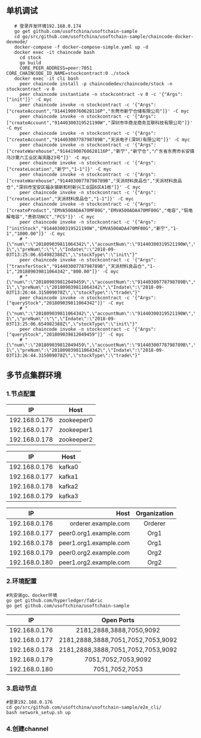 ## 单机调试

```shell
   # 登录开发环境192.168.0.174
   go get github.com/usoftchina/usoftchain-sample
   cd go/src/github.com/usoftchina/usoftchain-sample/chaincode-docker-devmode/
   docker-compose -f docker-compose-simple.yaml up -d
   docker exec -it chaincode bash
     cd stock
     go build
     CORE_PEER_ADDRESS=peer:7051 CORE_CHAINCODE_ID_NAME=stockcontract:0 ./stock
   docker exec -it cli bash
     peer chaincode install -p chaincodedev/chaincode/stock -n stockcontract -v 0
     peer chaincode instantiate -n stockcontract -v 0 -c '{"Args":["init"]}' -C myc
     peer chaincode invoke -n stockcontract -c '{"Args":["createAccount","91441900760628116P","东莞市新宁仓储有限公司"]}' -C myc
     peer chaincode invoke -n stockcontract -c '{"Args":["createAccount","91440300319521190W","深圳市华商龙商务互联科技有限公司"]}' -C myc
     peer chaincode invoke -n stockcontract -c '{"Args":["createAccount","91440300778798789B","天派电子(深圳)有限公司"]}' -C myc
     peer chaincode invoke -n stockcontract -c '{"Args":["createWarehouse","91441900760628116P","新宁","新宁仓","广东省东莞市长安镇乌沙第六工业区海滨路23号"]}' -C myc
     peer chaincode invoke -n stockcontract -c '{"Args":["createLocation","新宁","1-1"]}' -C myc
     peer chaincode invoke -n stockcontract -c '{"Args":["createWarehouse","91440300778798789B","天派材料良品仓","天派材料良品仓","深圳市宝安区福永镇新和村新兴工业园6区A1栋"]}' -C myc
     peer chaincode invoke -n stockcontract -c '{"Args":["createLocation","天派材料良品仓","1-1"]}' -C myc
     peer chaincode invoke -n stockcontract -c '{"Args":["createProduct","EMVA500ADA470MF80G","EMVA500ADA470MF80G","电容","铝电解电容","贵弥功NCC","PCS"]}' -C myc
     peer chaincode invoke -n stockcontract -c '{"Args":["initStock","91440300319521190W","EMVA500ADA470MF80G","新宁","1-1","1000.00"]}' -C myc
     # "{\"num\":\"201809039811064342\",\"accountNum\":\"91440300319521190W\",\"productNum\":\"EMVA500ADA470MF80G\",\"quantity\":1000,\"warehouseName\":\"\346\226\260\345\256\201\",\"locationName\":\"1-1\",\"preNum\":\"\",\"Indate\":\"2018-09-03T13:25:06.654982388Z\",\"stockType\":\"init\"}"
     peer chaincode invoke -n stockcontract -c '{"Args":["transferStock","91440300778798789B","天派材料良品仓","1-1","201809039811064342","800.00"]}' -C myc
     # "{\"num\":\"201809039812049459\",\"accountNum\":\"91440300778798789B\",\"productNum\":\"EMVA500ADA470MF80G\",\"quantity\":800,\"warehouseName\":\"\345\244\251\346\264\276\346\235\220\346\226\231\350\211\257\345\223\201\344\273\223\",\"locationName\":\"1-1\",\"preNum\":\"201809039811064342\",\"Indate\":\"2018-09-03T13:26:44.315009078Z\",\"stockType\":\"trade\"}"
     peer chaincode invoke -n stockcontract -c '{"Args":["queryStock","201809039811064342"]}' -C myc
     # "{\"num\":\"201809039811064342\",\"accountNum\":\"91440300319521190W\",\"productNum\":\"EMVA500ADA470MF80G\",\"quantity\":200,\"warehouseName\":\"\346\226\260\345\256\201\",\"locationName\":\"1-1\",\"preNum\":\"\",\"Indate\":\"2018-09-03T13:25:06.654982388Z\",\"stockType\":\"init\"}"
     peer chaincode invoke -n stockcontract -c '{"Args":["queryStock","201809039812049459"]}' -C myc
     # "{\"num\":\"201809039812049459\",\"accountNum\":\"91440300778798789B\",\"productNum\":\"EMVA500ADA470MF80G\",\"quantity\":800,\"warehouseName\":\"\345\244\251\346\264\276\346\235\220\346\226\231\350\211\257\345\223\201\344\273\223\",\"locationName\":\"1-1\",\"preNum\":\"201809039811064342\",\"Indate\":\"2018-09-03T13:26:44.315009078Z\",\"stockType\":\"trade\"}"

```

## 多节点集群环境

### 1.节点配置

| IP        | Host   |
| --------   | :-----: |
| 192.168.0.176  | zookeeper0 |
| 192.168.0.177  | zookeeper1   |
| 192.168.0.178  | zookeeper2   |

| IP        | Host   |
| --------   | :-----: |
| 192.168.0.176  | kafka0 |
| 192.168.0.177  | kafka1   |
| 192.168.0.178  | kafka2   |
| 192.168.0.179  | kafka3   |

| IP        | Host   |  Organization  |
| --------   | -----:  | :----:  |
| 192.168.0.176  | orderer.example.com | Orderer |
| 192.168.0.177  | peer0.org1.example.com   | Org1 |
| 192.168.0.178  | peer1.org1.example.com   | Org1 |
| 192.168.0.179  | peer0.org2.example.com   | Org2 |
| 192.168.0.180  | peer1.org2.example.com   | Org2 |



### 2.环境配置
```shell
#先安装go、docker环境
go get github.com/hyperledger/fabric
go get github.com/usoftchina/usoftchain-sample
```

| IP        | Open Ports  |
| --------   | :----:  |
| 192.168.0.176  | 2181,2888,3888,7050,9092 |
| 192.168.0.177  | 2181,2888,3888,7051,7052,7053,9092 |
| 192.168.0.178  | 2181,2888,3888,7051,7052,7053,9092 |
| 192.168.0.179  | 7051,7052,7053,9092 |
| 192.168.0.180  | 7051,7052,7053 |

### 3.启动节点

```shell
#登录192.168.0.176
cd go/src/github.com/usoftchina/usoftchain-sample/e2e_cli/
bash network_setup.sh up
```

### 4.创建channel
